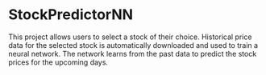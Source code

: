 # StockPredictorNN
This project allows users to select a stock of their choice. Historical price data for the selected stock is automatically downloaded and used to train a neural network. The network learns from the past data to predict the stock prices for the upcoming days.
